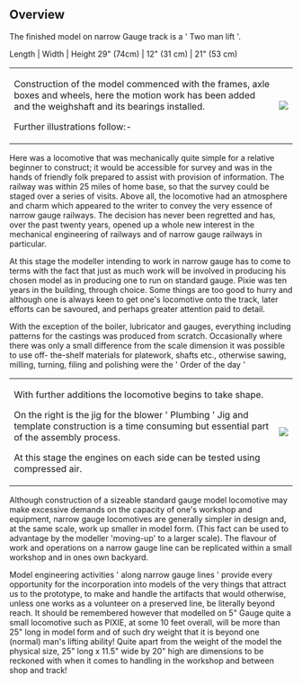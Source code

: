 ## Overview
The finished model on narrow Gauge track is a ' Two man lift '.

Length | Width | Height
29" (74cm) | 12" (31 cm) | 21" (53 cm)

<div align="center" class="image-table">
	<table>
		<tr>
			<td class="col2">
				<p>Construction of the model commenced with the frames, axle boxes and wheels, here the motion work has been added and the weighshaft and its bearings installed.</p>
				<p>Further illustrations follow:-</p>
			</td>
			<td class="col2">
				<img src="/jgdr20/assets/jmm/Astart.jpg">
			</td>
		</tr>
	</table>
</div>

Here was a locomotive that was mechanically quite simple for a relative beginner to construct; it would be accessible for survey and was in the hands of friendly folk prepared to assist with provision of information.
The railway was within 25 miles of home base, so that the survey could be staged over a series of visits.
Above all, the locomotive had an atmosphere and charm which appeared to the writer to convey the very essence of narrow gauge railways.
The decision has never been regretted and has, over the past twenty years, opened up a whole new interest in the mechanical engineering of railways and of narrow gauge railways in particular.

At this stage the modeller intending to work in narrow gauge has to come to terms with the fact that just as much work will be involved in producing his chosen model as in producing one to run on standard gauge.
Pixie was ten years in the building, through choice. Some things are too good to hurry and although one is always keen to get one's
locomotive onto the track, later efforts can be savoured, and perhaps greater attention paid to detail.

With the exception of the boiler, lubricator and gauges, everything including patterns for the castings was produced from scratch.
Occasionally where there was only a small difference from the scale dimension it was possible to use off- the-shelf materials for
platework, shafts etc., otherwise sawing, milling, turning, filing and polishing were the ' Order of the day '

<div align="center" class="image-table">
	<table>
		<tr>
			<td class="col2">
				<p>With further additions the locomotive begins to take shape.</p>
				<p>On the right is the jig for the blower ' Plumbing ' Jig and template construction is a time consuming but essential part of the assembly process.</p>
				<p>At this stage the engines on each side can be tested using compressed air.</p>
			</td>
			<td class="col2">
				<img src="/jgdr20/assets/jmm/Framespixie.jpg">
			</td>
		</tr>
	</table>
</div>

Although construction of a sizeable standard gauge model locomotive may make excessive demands on the capacity of one's workshop and equipment,
narrow gauge locomotives are generally simpler in design and, at the same scale, work up smaller in model form.
(This fact can be used to advantage by the modeller 'moving-up' to a larger scale).
The flavour of work and operations on a narrow gauge line can be replicated within a small workshop and in ones own backyard.

Model engineering activities ' along narrow gauge lines ' provide every opportunity for the incorporation into models of the very things that
attract us to the prototype, to make and handle the artifacts that would otherwise, unless one works as a volunteer on a preserved line, be literally beyond reach.
It should be remembered however that modelled on 5" Gauge quite a small locomotive such as PIXIE, at some 10 feet overall,
will be more than 25" long in model form and of such dry weight that it is beyond one (normal) man's lifting ability!
Quite apart from the weight of the model the physical size, 25" long x 11.5" wide by 20" high are dimensions to be reckoned with
when it comes to handling in the workshop and between shop and track!
